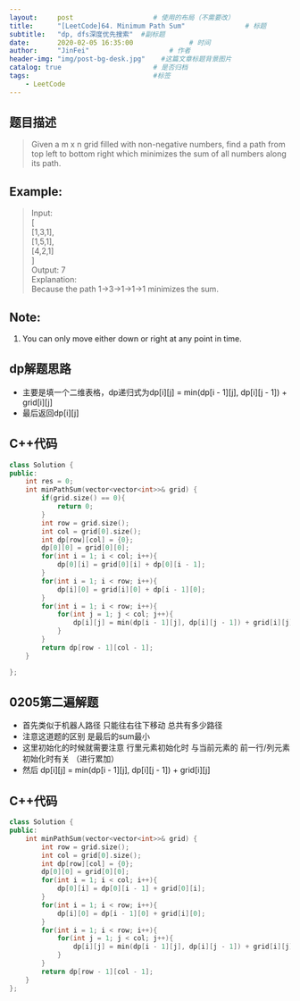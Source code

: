 ```yaml
---
layout:     post                    # 使用的布局（不需要改） 
title:      "[LeetCode]64. Minimum Path Sum"               # 标题  
subtitle:   "dp, dfs深度优先搜索"  #副标题 
date:       2020-02-05 16:35:00              # 时间 
author:     "JinFei"                    # 作者 
header-img: "img/post-bg-desk.jpg"    #这篇文章标题背景图片 
catalog: true                       # 是否归档 
tags:                               #标签     
    - LeetCode 
---
```


## 题目描述
> Given a m x n grid filled with non-negative numbers, find a path from top left to bottom right which minimizes the sum of all numbers along its path.

## Example:
 
> Input: <br>
[ <br>
  [1,3,1], <br>
  [1,5,1], <br>
  [4,2,1] <br>
] <br>
Output: 7 <br>
Explanation:  <br>
Because the path 1→3→1→1→1 minimizes the sum. <br>

## Note:
1. You can only move either down or right at any point in time.

## dp解题思路

- 主要是填一个二维表格，dp递归式为dp[i][j] = min(dp[i - 1][j], dp[i][j - 1]) + grid[i][j]
- 最后返回dp[i][j]

## C++代码
```C++
class Solution {
public:
    int res = 0;
    int minPathSum(vector<vector<int>>& grid) {
        if(grid.size() == 0){
            return 0;
        }
        int row = grid.size();
        int col = grid[0].size();
        int dp[row][col] = {0};
        dp[0][0] = grid[0][0];
        for(int i = 1; i < col; i++){
            dp[0][i] = grid[0][i] + dp[0][i - 1];
        }
        for(int i = 1; i < row; i++){
            dp[i][0] = grid[i][0] + dp[i - 1][0];
        }
        for(int i = 1; i < row; i++){
            for(int j = 1; j < col; j++){
                dp[i][j] = min(dp[i - 1][j], dp[i][j - 1]) + grid[i][j];
            }
        }
        return dp[row - 1][col - 1];
    }

};
```

## 0205第二遍解题
- 首先类似于机器人路径 只能往右往下移动 总共有多少路径
- 注意这道题的区别 是最后的sum最小 
- 这里初始化的时候就需要注意 行里元素初始化时 与当前元素的 前一行/列元素初始化时有关 （进行累加）
- 然后 dp[i][j] = min(dp[i - 1][j], dp[i][j - 1]) + grid[i][j]

## C++代码
```C++
class Solution {
public:
    int minPathSum(vector<vector<int>>& grid) {
        int row = grid.size();
        int col = grid[0].size();
        int dp[row][col] = {0};
        dp[0][0] = grid[0][0];
        for(int i = 1; i < col; i++){
            dp[0][i] = dp[0][i - 1] + grid[0][i];
        }
        for(int i = 1; i < row; i++){
            dp[i][0] = dp[i - 1][0] + grid[i][0];
        }
        for(int i = 1; i < row; i++){
            for(int j = 1; j < col; j++){
                dp[i][j] = min(dp[i - 1][j], dp[i][j - 1]) + grid[i][j];
            }
        }
        return dp[row - 1][col - 1];
    }
};
```



